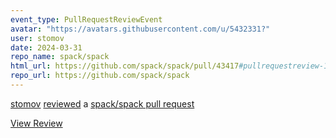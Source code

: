 ```yaml
---
event_type: PullRequestReviewEvent
avatar: "https://avatars.githubusercontent.com/u/5432331?"
user: stomov
date: 2024-03-31
repo_name: spack/spack
html_url: https://github.com/spack/spack/pull/43417#pullrequestreview-1970330228
repo_url: https://github.com/spack/spack
---
```


<a href='https://github.com/stomov' target='_blank'>stomov</a> <a href='https://github.com/spack/spack/pull/43417#pullrequestreview-1970330228' target='_blank'>reviewed</a> a <a href='https://github.com/spack/spack/pull/43417' target='_blank'>spack/spack pull request</a>

<small></small>

<a href='https://github.com/spack/spack/pull/43417#pullrequestreview-1970330228' target='_blank'>View Review</a>